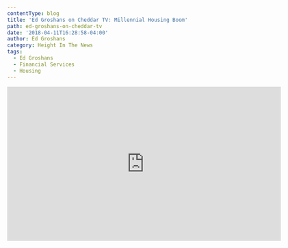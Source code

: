 ```yaml
---
contentType: blog
title: 'Ed Groshans on Cheddar TV: Millennial Housing Boom'
path: ed-groshans-on-cheddar-tv
date: '2018-04-11T16:28:58-04:00'
author: Ed Groshans
category: Height In The News
tags:
  - Ed Groshans
  - Financial Services
  - Housing
---
```

<iframe width="640" height="360" src="https://www.youtube.com/embed/nmEe1Q4Qxws" frameborder="0" allow="autoplay; encrypted-media" allowfullscreen></iframe>
